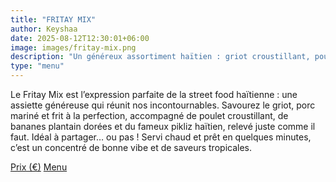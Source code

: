 ```yaml
---
title: "FRITAY MIX"
author: Keyshaa
date: 2025-08-12T12:30:01+06:00
image: images/fritay-mix.png
description: "Un généreux assortiment haïtien : griot croustillant, poulet frit doré, bananes plantain et pikliz pimenté, pour un voyage de saveurs en une seule assiette."
type: "menu"
---
```


Le Fritay Mix est l’expression parfaite de la street food haïtienne : une assiette généreuse qui réunit nos incontournables. Savourez le griot, porc mariné et frit à la perfection, accompagné de poulet croustillant, de bananes plantain dorées et du fameux pikliz haïtien, relevé juste comme il faut. Idéal à partager… ou pas ! Servi chaud et prêt en quelques minutes, c’est un concentré de bonne vibe et de saveurs tropicales.

<div class="menu-price-buttons">
  <a href="/#price" class="btn btn-primary">Prix (€)</a>
  <a href="/menu" class="btn btn-primary">Menu</a>
</div>
